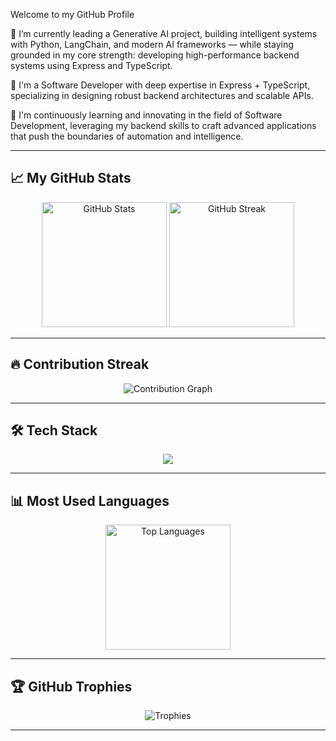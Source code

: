 Welcome to my GitHub Profile

🔭 I’m currently leading a Generative AI project, building intelligent systems with Python, LangChain, and modern AI frameworks — while staying grounded in my core strength: developing high-performance backend systems using Express and TypeScript.

🌱 I'm a Software Developer with deep expertise in Express + TypeScript, specializing in designing robust backend architectures and scalable APIs.

🚀 I'm continuously learning and innovating in the field of Software Development, leveraging my backend skills to craft advanced applications that push the boundaries of automation and intelligence.


---

## 📈 My GitHub Stats

<p align="center">
  <img src="https://github-readme-stats.vercel.app/api?username=rule0x00&show_icons=true&theme=tokyonight" alt="GitHub Stats" height="200"/>
  <img src="https://github-readme-streak-stats.herokuapp.com/?user=rule0x00&theme=tokyonight" alt="GitHub Streak" height="200"/>
</p>

---

## 🔥 Contribution Streak

<p align="center">
  <img src="https://github-readme-activity-graph.vercel.app/graph?username=rule0x00&theme=react-dark" alt="Contribution Graph" />
</p>

---

## 🛠️ Tech Stack

<div align="center">
  <img src="https://skillicons.dev/icons?i=python,typescript,nodejs,react,mongodb,express,fastapi,tailwind" />
</div>

---

## 📊 Most Used Languages

<p align="center">
  <img src="https://github-readme-stats.vercel.app/api/top-langs/?username=rule0x00&layout=compact&theme=tokyonight" alt="Top Languages" height="200"/>
</p>

---

## 🏆 GitHub Trophies

<p align="center">
  <img src="https://github-profile-trophy.vercel.app/?username=rule0x00&theme=algolia&no-frame=true&no-bg=true&margin-w=4" alt="Trophies" />
</p>

---
